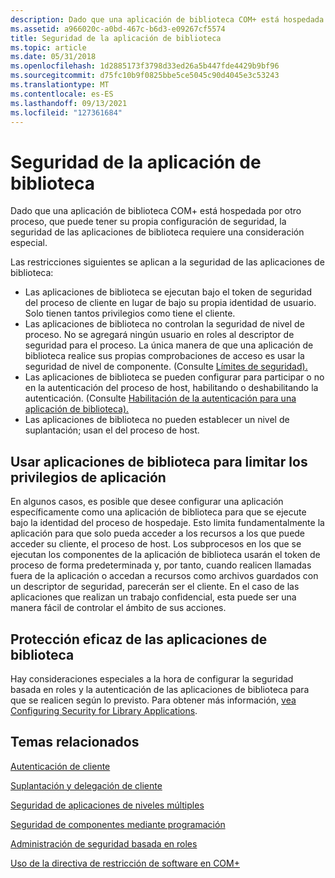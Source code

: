 ```yaml
---
description: Dado que una aplicación de biblioteca COM+ está hospedada por otro proceso, que puede tener su propia configuración de seguridad, la seguridad de las aplicaciones de biblioteca requiere una consideración especial.
ms.assetid: a966020c-a0bd-467c-b6d3-e09267cf5574
title: Seguridad de la aplicación de biblioteca
ms.topic: article
ms.date: 05/31/2018
ms.openlocfilehash: 1d2885173f3798d33ed26a5b447fde4429b9bf96
ms.sourcegitcommit: d75fc10b9f0825bbe5ce5045c90d4045e3c53243
ms.translationtype: MT
ms.contentlocale: es-ES
ms.lasthandoff: 09/13/2021
ms.locfileid: "127361684"
---
```

# <a name="library-application-security"></a>Seguridad de la aplicación de biblioteca

Dado que una aplicación de biblioteca COM+ está hospedada por otro proceso, que puede tener su propia configuración de seguridad, la seguridad de las aplicaciones de biblioteca requiere una consideración especial.

Las restricciones siguientes se aplican a la seguridad de las aplicaciones de biblioteca:

-   Las aplicaciones de biblioteca se ejecutan bajo el token de seguridad del proceso de cliente en lugar de bajo su propia identidad de usuario. Solo tienen tantos privilegios como tiene el cliente.
-   Las aplicaciones de biblioteca no controlan la seguridad de nivel de proceso. No se agregará ningún usuario en roles al descriptor de seguridad para el proceso. La única manera de que una aplicación de biblioteca realice sus propias comprobaciones de acceso es usar la seguridad de nivel de componente. (Consulte [Límites de seguridad).](security-boundaries.md)
-   Las aplicaciones de biblioteca se pueden configurar para participar o no en la autenticación del proceso de host, habilitando o deshabilitando la autenticación. (Consulte [Habilitación de la autenticación para una aplicación de biblioteca).](enabling-authentication-for-a-library-application.md)
-   Las aplicaciones de biblioteca no pueden establecer un nivel de suplantación; usan el del proceso de host.

## <a name="using-library-applications-to-limit-application-privilege"></a>Usar aplicaciones de biblioteca para limitar los privilegios de aplicación

En algunos casos, es posible que desee configurar una aplicación específicamente como una aplicación de biblioteca para que se ejecute bajo la identidad del proceso de hospedaje. Esto limita fundamentalmente la aplicación para que solo pueda acceder a los recursos a los que puede acceder su cliente, el proceso de host. Los subprocesos en los que se ejecutan los componentes de la aplicación de biblioteca usarán el token de proceso de forma predeterminada y, por tanto, cuando realicen llamadas fuera de la aplicación o accedan a recursos como archivos guardados con un descriptor de seguridad, parecerán ser el cliente. En el caso de las aplicaciones que realizan un trabajo confidencial, esta puede ser una manera fácil de controlar el ámbito de sus acciones.

## <a name="effectively-securing-library-applications"></a>Protección eficaz de las aplicaciones de biblioteca

Hay consideraciones especiales a la hora de configurar la seguridad basada en roles y la autenticación de las aplicaciones de biblioteca para que se realicen según lo previsto. Para obtener más información, [vea Configuring Security for Library Applications](configuring-security-for-library-applications.md).

## <a name="related-topics"></a>Temas relacionados

<dl> <dt>

[Autenticación de cliente](client-authentication.md)
</dt> <dt>

[Suplantación y delegación de cliente](client-impersonation-and-delegation.md)
</dt> <dt>

[Seguridad de aplicaciones de niveles múltiples](multi-tier-application-security.md)
</dt> <dt>

[Seguridad de componentes mediante programación](programmatic-component-security.md)
</dt> <dt>

[Administración de seguridad basada en roles](role-based-security-administration.md)
</dt> <dt>

[Uso de la directiva de restricción de software en COM+](using-the-software-restriction-policy-in-com-.md)
</dt> </dl>

 

 



